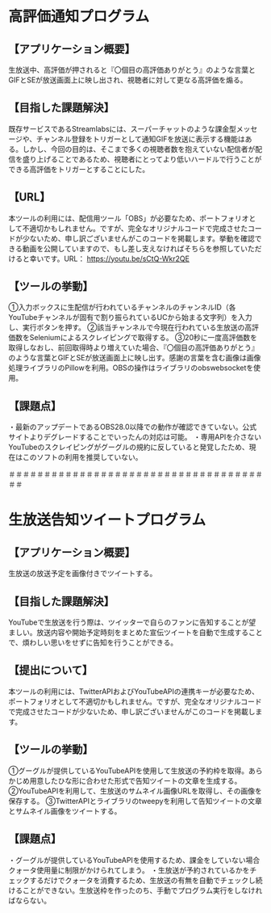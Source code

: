 # 高評価通知プログラム

## 【アプリケーション概要】
生放送中、高評価が押されると『〇個目の高評価ありがとう』のような言葉とGIFとSEが放送画面上に映し出され、視聴者に対して更なる高評価を煽る。

## 【目指した課題解決】
既存サービスであるStreamlabsには、スーパーチャットのような課金型メッセージや、チャンネル登録をトリガーとして通知GIFを放送に表示する機能はある。しかし、今回の目的は、そこまで多くの視聴者数を抱えていない配信者が配信を盛り上げることであるため、視聴者にとってより低いハードルで行うことができる高評価をトリガーとすることにした。

## 【URL】
本ツールの利用には、配信用ツール「OBS」が必要なため、ポートフォリオとして不適切かもしれません。ですが、完全なオリジナルコードで完成させたコードが少ないため、申し訳ございませんがこのコードを掲載します。挙動を確認できる動画を公開していますので、もし差し支えなければそちらを参照していただけると幸いです。URL： https://youtu.be/sCtQ-Wkr2QE

## 【ツールの挙動】
①入力ボックスに生配信が行われているチャンネルのチャンネルID（各YouTubeチャンネルが固有で割り振られているUCから始まる文字列）を入力し、実行ボタンを押す。
②該当チャンネルで今現在行われている生放送の高評価数をSeleniumによるスクレイピングで取得する。
③20秒に一度高評価数を取得しなおし、前回取得時より増えていた場合、『〇個目の高評価ありがとう』のような言葉とGIFとSEが放送画面上に映し出す。感謝の言葉を含む画像は画像処理ライブラリのPillowを利用。OBSの操作はライブラリのobswebsocketを使用。

## 【課題点】
・最新のアップデートであるOBS28.0以降での動作が確認できていない。公式サイトよりデグレードすることでいったんの対応は可能。
・専用APIを介さないYouTubeのスクレイピングがグーグルの規約に反していると発覚したため、現在はこのソフトの利用を推奨していない。

＃＃＃＃＃＃＃＃＃＃＃＃＃＃＃＃＃＃＃＃＃＃＃＃＃＃＃＃＃＃＃＃＃＃＃＃＃＃

# 生放送告知ツイートプログラム

## 【アプリケーション概要】
生放送の放送予定を画像付きでツイートする。

## 【目指した課題解決】
YouTubeで生放送を行う際は、ツイッターで自らのファンに告知することが望ましい。放送内容や開始予定時刻をまとめた宣伝ツイートを自動で生成することで、煩わしい思いをせずに告知を行うことができる。

## 【提出について】
本ツールの利用には、TwitterAPIおよびYouTubeAPIの連携キーが必要なため、ポートフォリオとして不適切かもしれません。ですが、完全なオリジナルコードで完成させたコードが少ないため、申し訳ございませんがこのコードを掲載します。

## 【ツールの挙動】
①グーグルが提供しているYouTubeAPIを使用して生放送の予約枠を取得。あらかじめ用意したひな形に合わせた形式で告知ツイートの文章を生成する。
②YouTubeAPIを利用して、生放送のサムネイル画像URLを取得し、その画像を保存する。
③TwitterAPIとライブラリのtweepyを利用して告知ツイートの文章とサムネイル画像をツイートする。

## 【課題点】
・グーグルが提供しているYouTubeAPIを使用するため、課金をしていない場合クォータ使用量に制限がかけられてしまう。
・生放送が予約されているかをチェックするだけでクォータを消費するため、生放送の有無を自動でチェックし続けることができない。生放送枠を作ったのち、手動でプログラム実行をしなければならない。
